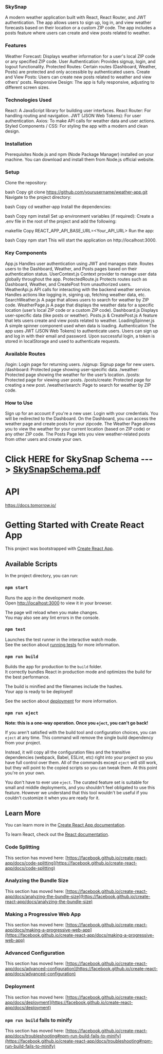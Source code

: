 ### SkySnap
A modern weather application built with React, React Router, and JWT authentication. The app allows users to sign up, log in, and view weather forecasts based on their location or a custom ZIP code. The app includes a posts feature where users can create and view posts related to weather.

### Features
Weather Forecast: 
    Displays weather information for a user's local ZIP code or any specified ZIP code.
User Authentication: 
    Provides signup, login, and logout functionality.
Protected Routes: 
    Certain routes (Dashboard, Weather, Posts) are protected and only accessible by authenticated users.
Create and View Posts: 
    Users can create new posts related to weather and view others' posts.
Responsive Design: 
    The app is fully responsive, adjusting to different screen sizes.

### Technologies Used
React: A JavaScript library for building user interfaces.
React Router: For handling routing and navigation.
JWT (JSON Web Tokens): For user authentication.
Axios: To make API calls for weather data and user actions.
Styled Components / CSS: For styling the app with a modern and clean design.

### Installation
Prerequisites
Node.js and npm (Node Package Manager) installed on your machine. You can download and install them from Node.js official website.

### Setup
Clone the repository:

bash
Copy
git clone https://github.com/yourusername/weather-app.git
Navigate to the project directory:

bash
Copy
cd weather-app
Install the dependencies:

bash
Copy
npm install
Set up environment variables (if required): Create a .env file in the root of the project and add the following:

makefile
Copy
REACT_APP_API_BASE_URL=<Your_API_URL>
Run the app:

bash
Copy
npm start
This will start the application on http://localhost:3000.


### Key Components
App.js
    Handles user authentication using JWT and manages state.
    Routes users to the Dashboard, Weather, and Posts pages based on their authentication status.
UserContext.js
    Context provider to manage user data globally throughout the app.
ProtectedRoute.js
    Protects routes such as Dashboard, Weather, and CreatePost from unauthorized users.
WeatherApi.js
    API calls for interacting with the backend weather service.
    Handles actions like logging in, signing up, fetching weather data, etc.
SearchWeather.js
    A page that allows users to search for weather by ZIP code.
WeatherPage.js
    A page that displays the weather data for a specific location (user’s local ZIP code or a custom ZIP code).
Dashboard.js
    Displays user-specific data (like posts or weather).
Posts.js & CreatePost.js
    A feature that lets users create and view posts related to weather.
LoadingSpinner.js
    A simple spinner component used when data is loading.
Authentication
    The app uses JWT (JSON Web Tokens) to authenticate users.
    Users can sign up and log in with their email and password.
    Upon successful login, a token is stored in localStorage and used to authenticate requests.


### Available Routes
/login: Login page for returning users.
/signup: Signup page for new users.
/dashboard: Protected page showing user-specific data.
/weather: Protected page showing the weather for the user’s location.
/posts: Protected page for viewing user posts.
/posts/create: Protected page for creating a new post.
/weather/search: Page to search for weather by ZIP code.

### How to Use
Sign up for an account if you're a new user.
Login with your credentials. You will be redirected to the Dashboard.
On the Dashboard, you can access the weather page and create posts for your zipcode.
The Weather Page allows you to view the weather for your current location (based on ZIP code) or any other ZIP code.
The Posts Page lets you view weather-related posts from other users and create your own.


# Click HERE for SkySnap Schema --->  [SkySnapSchema.pdf](https://github.com/user-attachments/files/17579600/SkySnapSchema.pdf)

# API
https://docs.tomorrow.io/

# Getting Started with Create React App

This project was bootstrapped with [Create React App](https://github.com/facebook/create-react-app).

## Available Scripts

In the project directory, you can run:

### `npm start`

Runs the app in the development mode.\
Open [http://localhost:3000](http://localhost:3000) to view it in your browser.

The page will reload when you make changes.\
You may also see any lint errors in the console.

### `npm test`

Launches the test runner in the interactive watch mode.\
See the section about [running tests](https://facebook.github.io/create-react-app/docs/running-tests) for more information.

### `npm run build`

Builds the app for production to the `build` folder.\
It correctly bundles React in production mode and optimizes the build for the best performance.

The build is minified and the filenames include the hashes.\
Your app is ready to be deployed!

See the section about [deployment](https://facebook.github.io/create-react-app/docs/deployment) for more information.

### `npm run eject`

**Note: this is a one-way operation. Once you `eject`, you can't go back!**

If you aren't satisfied with the build tool and configuration choices, you can `eject` at any time. This command will remove the single build dependency from your project.

Instead, it will copy all the configuration files and the transitive dependencies (webpack, Babel, ESLint, etc) right into your project so you have full control over them. All of the commands except `eject` will still work, but they will point to the copied scripts so you can tweak them. At this point you're on your own.

You don't have to ever use `eject`. The curated feature set is suitable for small and middle deployments, and you shouldn't feel obligated to use this feature. However we understand that this tool wouldn't be useful if you couldn't customize it when you are ready for it.

## Learn More

You can learn more in the [Create React App documentation](https://facebook.github.io/create-react-app/docs/getting-started).

To learn React, check out the [React documentation](https://reactjs.org/).

### Code Splitting

This section has moved here: [https://facebook.github.io/create-react-app/docs/code-splitting](https://facebook.github.io/create-react-app/docs/code-splitting)

### Analyzing the Bundle Size

This section has moved here: [https://facebook.github.io/create-react-app/docs/analyzing-the-bundle-size](https://facebook.github.io/create-react-app/docs/analyzing-the-bundle-size)

### Making a Progressive Web App

This section has moved here: [https://facebook.github.io/create-react-app/docs/making-a-progressive-web-app](https://facebook.github.io/create-react-app/docs/making-a-progressive-web-app)

### Advanced Configuration

This section has moved here: [https://facebook.github.io/create-react-app/docs/advanced-configuration](https://facebook.github.io/create-react-app/docs/advanced-configuration)

### Deployment

This section has moved here: [https://facebook.github.io/create-react-app/docs/deployment](https://facebook.github.io/create-react-app/docs/deployment)

### `npm run build` fails to minify

This section has moved here: [https://facebook.github.io/create-react-app/docs/troubleshooting#npm-run-build-fails-to-minify](https://facebook.github.io/create-react-app/docs/troubleshooting#npm-run-build-fails-to-minify)




